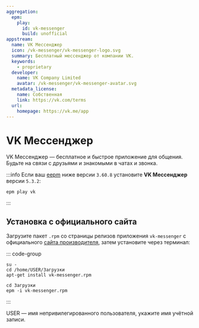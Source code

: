 ```yaml
---
aggregation:
  epm:
    play:
      id: vk-messenger
      build: unofficial
appstream:
  name: VK Мессенджер
  icon: /vk-messenger/vk-messenger-logo.svg
  summary: Бесплатный мессенджер от компании VK.
  keywords:
    - proprietary
  developer:
    name: VK Company Limited
    avatar: /vk-messenger/vk-messenger-avatar.svg
  metadata_license:
    name: Собственная
    link: https://vk.com/terms
  url:
    homepage: https://vk.me/app
---
```


# VK Мессенджер

VK Мессенджер — бесплатное и быстрое приложение для общения. Будьте на связи с друзьями и знакомыми в чатах и звонка.

<!--@include: @ru/apps/.parts/install/content-epm-play.md-->

:::info
Если ваш [eepm](/package-manager/epm/) ниже версии `3.60.8` установите **VK Мессенджер** версии `5.3.2`:

```shell
epm play vk
```

:::

## Установка с официального сайта

Загрузите пакет `.rpm` со страницы релизов приложения `vk-messenger` с официального [сайта производителя](https://vk.me/app), затем установите через терминал:

::: code-group

```shell[apt-get]
su -
cd /home/USER/Загрузки
apt-get install vk-messenger.rpm

```

```shell[epm]
сd Загрузки
epm -i vk-messenger.rpm
```

:::

USER — имя непривилегированного пользователя, укажите имя учётной записи.
